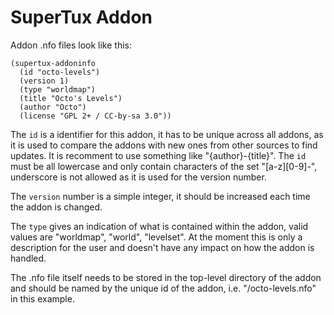 SuperTux Addon
==============

Addon .nfo files look like this:

    (supertux-addoninfo
      (id "octo-levels")
      (version 1)
      (type "worldmap")
      (title "Octo's Levels")
      (author "Octo")
      (license "GPL 2+ / CC-by-sa 3.0"))

The `id` is a identifier for this addon, it has to be unique across
all addons, as it is used to compare the addons with new ones from
other sources to find updates. It is recomment to use something like
"{author}-{title}". The `id` must be all lowercase and only contain
characters of the set "[a-z][0-9]-", underscore is not allowed as it
is used for the version number.

The `version` number is a simple integer, it should be increased each
time the addon is changed.

The `type` gives an indication of what is contained within the addon,
valid values are "worldmap", "world", "levelset". At the moment this
is only a description for the user and doesn't have any impact on how
the addon is handled.

The .nfo file itself needs to be stored in the top-level directory of
the addon and should be named by the unique id of the addon, i.e.
"/octo-levels.nfo" in this example.
